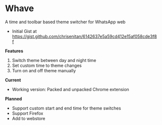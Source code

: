 # Whave
A time and toolbar based theme switcher for WhatsApp web
- Initial Gist at https://gist.github.com/chrisenitan/6142637e5a59cd412e15af058cde3f8f

**Features**
1. Switch theme between day and night time
2. Set custom time to theme changes
3. Turn on and off theme manually

**Current**
- Working version: Packed and unpacked Chrome extension

**Planned**
- Support custom start and end time for theme switches
- Support Firefox
- Add to webstore
